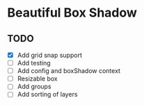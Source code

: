# Beautiful Box Shadow

## TODO

- [x] Add grid snap support
- [ ] Add testing
- [ ] Add config and boxShadow context
- [ ] Resizable box
- [ ] Add groups
- [ ] Add sorting of layers
